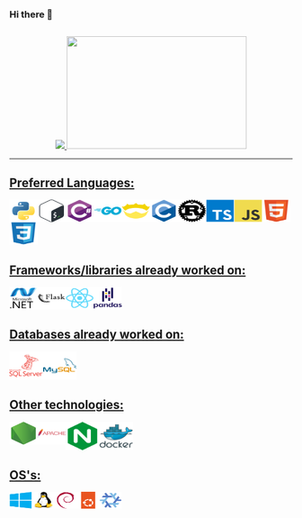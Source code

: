 ### Hi there 👋

<!--
**nuno-src/nuno-src** is a ✨ _special_ ✨ repository because its `README.md` (this file) appears on your GitHub profile.

Here are some ideas to get you started:

- 🔭 I’m currently working on ...
- 🌱 I’m currently learning C#
- -->

##
<!--
- 👯 I’m looking to collaborate on ...
- 🤔 I’m looking for help with ...
- 💬 Ask me about ...
- 📫 How to reach me: ...
- 😄 Pronouns: ...
- ⚡ Fun fact: ...
-->


<div align="center">
  <a href="https://github.com/nvn0">
  <img height="200em" src="https://github-readme-stats.vercel.app/api?username=nvn0&show_icons=true&theme=dark&include_all_commits=true&count_private=true"/>
  <img height="200em" width="320em" src="https://github-readme-stats.vercel.app/api/top-langs/?username=nvn0&layout=compact&langs_count=8&theme=dark"/>
</div>
  
---  
  
##  Preferred Languages:
  

  <img align="left" alt="Nuno-Python" height="40" width="50" src="https://raw.githubusercontent.com/devicons/devicon/master/icons/python/python-original.svg">
  <img align="left" alt="Nuno-Bash" height="40" width="50" src="https://raw.githubusercontent.com/devicons/devicon/master/icons/bash/bash-original.svg">
  <img align="left" alt="Nuno-Csharp" height="40" width="50" src="https://raw.githubusercontent.com/devicons/devicon/master/icons/csharp/csharp-original.svg">
  <img align="left" alt="Nuno-Go" height="40" width="50" src="https://raw.githubusercontent.com/devicons/devicon/master/icons/go/go-original-wordmark.svg">
  <img align="left" alt="Nuno-Nim" height="40" width="50" src="https://raw.githubusercontent.com/devicons/devicon/refs/heads/master/icons/nim/nim-original.svg">
  <img align="left" alt="Nuno-C" height="40" width="50" src="https://raw.githubusercontent.com/devicons/devicon/master/icons/c/c-original.svg">
  <img align="left" alt="Nuno-Rust" height="40" width="50" src="https://raw.githubusercontent.com/devicons/devicon/master/icons/rust/rust-original.svg">
  <img align="left" alt="Nuno-Ts" height="40" width="50" src="https://raw.githubusercontent.com/devicons/devicon/master/icons/typescript/typescript-original.svg">
  <img align="left" alt="Nuno-Js" height="40" width="50" src="https://raw.githubusercontent.com/devicons/devicon/master/icons/javascript/javascript-original.svg">
  
  


  <img align="left" alt="Nuno-HTML" height="40" width="50" src="https://raw.githubusercontent.com/devicons/devicon/master/icons/html5/html5-original.svg">
  <img align="leftr" alt="Nuno-CSS" height="40" width="50" src="https://raw.githubusercontent.com/devicons/devicon/master/icons/css3/css3-original.svg">
  
<!--
<img align="left" alt="Nuno-Nim" height="40" width="50" src="https://raw.githubusercontent.com/devicons/devicon/refs/heads/master/icons/nim/nim-plain-wordmark.svg">
  <img align="left" alt="Nuno-Nim" height="40" width="50" src="https://raw.githubusercontent.com/devicons/devicon/refs/heads/master/icons/nim/nim-original.svg">
  <img align="left" alt="Nuno-Kotlin" height="40" width="50" src="https://raw.githubusercontent.com/devicons/devicon/master/icons/kotlin/kotlin-original.svg">
  <img align="center" alt="Nuno-Lua" height="40" width="50" src="https://raw.githubusercontent.com/devicons/devicon/master/icons/lua/lua-original.svg">
  <img align="center" alt="Nuno-Dart" height="30" width="40" src="https://raw.githubusercontent.com/devicons/devicon/master/icons/dart/dart-original.svg">
  <img align="center" alt="Nuno-C++" height="30" width="40" src="https://raw.githubusercontent.com/devicons/devicon/master/icons/cplusplus/cplusplus-original.svg">
  
  -->

  ##  Frameworks/libraries already worked on:

  <img align="left" alt="Nuno-dotnet" height="40" width="50" src="https://raw.githubusercontent.com/devicons/devicon/master/icons/dot-net/dot-net-original-wordmark.svg">
  <img align="left" alt="Nuno-Flask" height="40" width="50" src="https://raw.githubusercontent.com/devicons/devicon/master/icons/flask/flask-original-wordmark.svg">
  <img align="left" alt="Nuno-React" height="40" width="50" src="https://raw.githubusercontent.com/devicons/devicon/master/icons/react/react-original.svg">
  <img align="leftr" alt="Nuno-Pandas" height="40" width="50" src="https://raw.githubusercontent.com/devicons/devicon/master/icons/pandas/pandas-original-wordmark.svg">
  
  <!--
  <img align="leftr" alt="Nuno-Vue" height="40" width="50" src="https://raw.githubusercontent.com/devicons/devicon/master/icons/vuejs/vuejs-original.svg">
  <img align="left" alt="Nuno-Flutter" height="30" width="40" src="https://raw.githubusercontent.com/devicons/devicon/master/icons/flutter/flutter-original.svg">
  <img align="leftr" alt="Nuno-Django" height="30" width="40" src="https://raw.githubusercontent.com/devicons/devicon/master/icons/django/django-original.svg">
  
  <img align="left" alt="Nuno-Xamarin" height="40" width="50" src="https://raw.githubusercontent.com/devicons/devicon/master/icons/xamarin/xamarin-original-wordmark.svg">
-->
  
  
  ## Databases already worked on:
  
  <img align="left" alt="Nuno-mssqlserver" height="50" width="60" src="https://github.com/devicons/devicon/blob/master/icons/microsoftsqlserver/microsoftsqlserver-plain-wordmark.svg">
  <img align="leftr" alt="Nuno-mysql" height="50" width="60" src="https://raw.githubusercontent.com/devicons/devicon/master/icons/mysql/mysql-original-wordmark.svg">
  
  <!--
  <img align="left" alt="Nuno-mdb" height="30" width="40" src="https://raw.githubusercontent.com/devicons/devicon/master/icons/mongodb/mongodb-original-wordmark.svg">
  -->
  
  
  ## Other technologies:
  
  <img align="left" alt="Nuno-nodejs" height="40" width="50" src="https://raw.githubusercontent.com/devicons/devicon/master/icons/nodejs/nodejs-original.svg">
  <img align="left" alt="Nuno-apache" height="40" width="50" src="https://raw.githubusercontent.com/devicons/devicon/master/icons/apache/apache-original-wordmark.svg">
  <img align="left" alt="Nuno-nginx" height="50" width="60" src="https://raw.githubusercontent.com/devicons/devicon/master/icons/nginx/nginx-original.svg">
  <img align="leftr" alt="Nuno-docker" height="50" width="60" src="https://raw.githubusercontent.com/devicons/devicon/master/icons/docker/docker-original-wordmark.svg">
  
  
  ## OS's:
  
  <img align="left" alt="Nuno-Windows" height="30" width="40" src="https://raw.githubusercontent.com/devicons/devicon/master/icons/windows8/windows8-original.svg">
  <img align="left" alt="Nuno-Linux" height="30" width="40" src="https://raw.githubusercontent.com/devicons/devicon/master/icons/linux/linux-original.svg">
  <img align="left" alt="Nuno-Debian" height="30" width="40" src="https://raw.githubusercontent.com/devicons/devicon/master/icons/debian/debian-plain.svg">
  <img align="left" alt="Nuno-Ubuntu" height="30" width="40" src="https://raw.githubusercontent.com/devicons/devicon/master/icons/ubuntu/ubuntu-original.svg">
  <img align="leftr" alt="Nuno-NixOS" height="30" width="40" src="https://raw.githubusercontent.com/devicons/devicon/master/icons/nixos/nixos-original.svg">
  
 

  
 
